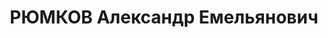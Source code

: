 ---
title: РЮМКОВ Александр Емельянович
description: "русский\n Прож.: Аз.ССР, г.Баку.\n Арестован в 1937\n Приговор: ВК ВС\
  \ СССР, 11.10.1937 - ВМН с конфискацией имущества.\n Расстрелян 12.10.1937 в г.Баку.\n\
  \ Источники: Сталинский список от 03.10.1937 (Аз.ССР, Кат.1)"
---